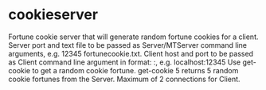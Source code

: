 # cookieserver
Fortune cookie server that will generate random fortune cookies for a client. 
Server port and text file to be passed as Server/MTServer command line arguments, e.g. 12345 fortunecookie.txt.
Client host and port to be passed as Client command line argument in format: <host>:<port>, e.g. localhost:12345
Use get-cookie to get a random cookie fortune.
get-cookie 5 returns 5 random cookie fortunes from the Server.
Maximum of 2 connections for Client.
